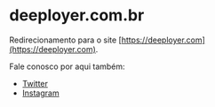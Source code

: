 # deeployer.com.br

Redirecionamento para o site [https://deeployer.com](https://deeployer.com).

Fale conosco por aqui também: 

- [Twitter](https://twitter.com/deeployer) 
- [Instagram](https://www.instagram.com/deeployer/)
